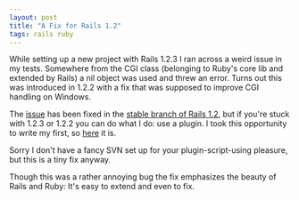 ```yaml
---
layout: post
title: "A Fix for Rails 1.2"
tags: rails ruby
---
```

While setting up a new project with Rails 1.2.3 I ran across a weird issue in my tests. Somewhere from the CGI class (belonging to Ruby's core lib and extended by Rails) a nil object was used and threw an error. Turns out this was introduced in 1.2.2 with a fix that was supposed to improve CGI handling on Windows.

The <a href="http://dev.rubyonrails.org/ticket/7581">issue</a> has been fixed in the <a href="http://dev.rubyonrails.org/changeset/6448">stable branch of Rails 1.2</a>, but if you're stuck with 1.2.3 or 1.2.2 you can do what I do: use a plugin. I took this opportunity to write my first, so <a href="/files/rails12x_cgi_fix.zip">here</a> it is.

Sorry I don't have a fancy SVN set up for your plugin-script-using pleasure, but this is a tiny fix anyway.

Though this was a rather annoying bug the fix emphasizes the beauty of Rails and Ruby: It's easy to extend and even to fix.
